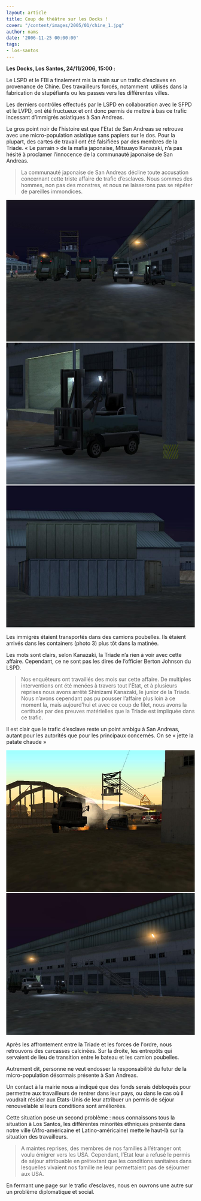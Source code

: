 ```yaml
---
layout: article
title: Coup de théâtre sur les Docks !
cover: "/content/images/2005/01/chine_1.jpg"
author: nams
date: '2006-11-25 00:00:00'
tags:
- los-santos
---
```


 **Les Docks, Los Santos, 24/11/2006, 15:00 :**

Le LSPD et le FBI&nbsp;a finalement mis la main sur un trafic d’esclaves en provenance de Chine. Des travailleurs forcés, notamment &nbsp;utilisés dans la fabrication de stupéfiants ou les passes vers les différentes villes.

Les derniers contrôles effectués par le LSPD en collaboration avec le SFPD et le LVPD, ont été fructueux et ont donc permis de mettre à bas ce trafic incessant d’immigrés asiatiques à San Andreas.

Le gros point noir de l’histoire est que l'Etat de San Andreas se retrouve avec une micro-population asiatique sans papiers sur le dos. Pour la plupart, des cartes de travail ont été falsifiées par des membres de la Triade. «&nbsp;Le parrain&nbsp;» de la mafia japonaise, Mitsuayo Kanazaki, n’a pas hésité à proclamer l’innocence de la communauté japonaise de San Andreas.

> La communauté japonaise de San Andreas décline toute accusation concernant cette triste affaire de trafic d’esclaves. Nous sommes des hommes, non pas des monstres, et nous ne laisserons pas se répéter de pareilles immondices.

![](/content/images/2005/01/chine_2.jpg)
![](/content/images/2005/01/chine_3.jpg)
![](/content/images/2005/01/chine_4.jpg)

Les immigrés étaient transportés dans des camions poubelles. Ils étaient arrivés dans les containers (photo 3) plus tôt dans la matinée.

Les mots sont clairs, selon Kanazaki, la Triade n’a rien&nbsp;à voir avec cette affaire. Cependant, ce ne sont pas les dires de l’officier Berton Johnson du LSPD.

> Nos enquêteurs ont travaillés des mois sur cette affaire. De multiples interventions ont été menées à travers tout l'Etat, et à plusieurs reprises nous avons arrêté Shinizami Kanazaki, le junior de la Triade. Nous n’avons cependant pas pu pousser l’affaire plus loin à ce moment la, mais aujourd’hui et avec ce coup de filet, nous avons la certitude par des preuves matérielles que la Triade est impliquée dans ce trafic.

Il est clair que le trafic d’esclave reste un point ambigu à San Andreas, autant pour les autorités que pour les principaux concernés. On se «&nbsp;jette la patate chaude&nbsp;»

![](/content/images/2005/01/chine_1.jpg)
![](/content/images/2005/01/chine_5.jpg)

Après les affrontement entre la Triade et les forces de l'ordre, nous retrouvons des carcasses calcinées. Sur la droite, les entrepôts qui servaient de lieu de transition entre le bateau et les camion poubelles.

Autrement dit, personne ne veut endosser la responsabilité du futur de la micro-population désormais présente à San Andreas.

Un contact à la mairie nous&nbsp;a indiqué que des fonds serais débloqués pour permettre aux travailleurs de rentrer dans leur pays, ou dans le cas où il voudrait résider aux Etats-Unis de leur attribuer un permis de séjour renouvelable si leurs conditions sont améliorées.

Cette situation pose un second problème&nbsp;: nous connaissons tous la situation&nbsp;à Los Santos, les différentes minorités ethniques présente dans notre ville (Afro-américaine et Latino-américaine) mette le haut-là sur la situation des travailleurs.

> A maintes reprises, des membres de nos familles à l’étranger ont voulu émigrer vers les USA. Cependant, l’Etat leur&nbsp;a refusé le permis de séjour attribuable en prétextant que les conditions sanitaires dans lesquelles vivaient nos famille ne leur permettaient pas de séjourner aux USA.

En fermant une page sur le trafic d’esclaves, nous en ouvrons une autre sur un problème diplomatique et social.

<!--kg-card-end: markdown-->
